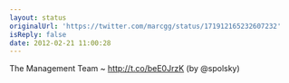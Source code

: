 ```yaml
---
layout: status
originalUrl: 'https://twitter.com/marcgg/status/171912165232607232'
isReply: false
date: 2012-02-21 11:00:28
---
```


The Management Team ~ http://t.co/beE0JrzK  (by @spolsky)
